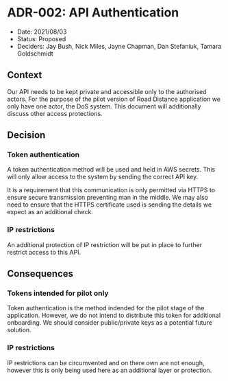 # ADR-002: API Authentication

* Date: 2021/08/03
* Status: Proposed
* Deciders: Jay Bush, Nick Miles, Jayne Chapman, Dan Stefaniuk, Tamara Goldschmidt

## Context
Our API needs to be kept private and accessible only to the authorised actors. For the purpose of the pilot version of Road Distance application we only have one actor, the DoS system. This document will additionally discuss other access protections.

## Decision

### Token authentication

A token authentication method will be used and held in AWS secrets. This will only allow access to the system by sending the correct API key.

It is a requirement that this communication is only permitted via HTTPS to ensure secure transmission preventing man in the middle. We may also need to ensure that the HTTPS certificate used is sending the details we expect as an additional check.

### IP restrictions

An additional protection of IP restriction will be put in place to further restrict access to this API.

## Consequences

### Tokens intended for pilot only

Token authentication is the method indended for the pilot stage of the application. However, we do not intend to distribute this token for additional onboarding. We should consider public/private keys as a potential future solution.

### IP restrictions

IP restrictions can be circumvented and on there own are not enough, however this is only being used here as an additional layer or protection.
